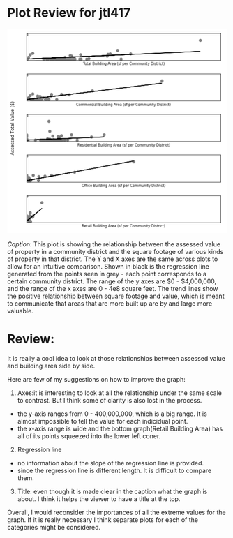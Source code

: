 # Plot Review for jtl417

![jtl417.png](https://raw.githubusercontent.com/td928/PUI2017_td928/master/HW9_td928/jtl417.png)

*Caption*: This plot is showing the relationship between the assessed value of property in a community district and the square footage of various kinds of property in that district. The Y and X axes are the same across plots to allow for an intuitive comparison. Shown in black is the regression line generated from the points seen in grey - each point corresponds to a certain community district. The range of the y axes are $0 - $4,000,000, and the range of the x axes are 0 - 4e8 square feet. The trend lines show the positive relationship between square footage and value, which is meant to communicate that areas that are more built up are by and large more valuable.

# Review:

It is really a cool idea to look at those relationships between assessed value and building area side by side.

Here are few of my suggestions on how to improve the graph:

1. Axes:it is interesting to look at all the relationship under the same scale to contrast. But I think some of clarity is also lost in the process.
* the y-axis ranges from 0 - 400,000,000, which is a big range. It is almost impossible to tell the value for each indicidual point. 
* the x-axis range is wide and the bottom graph(Retail Building Area) has all of its points squeezed into the lower left coner.

2. Regression line
* no information about the slope of the regression line is provided. 
* since the regression line is different length. It is difficult to compare them. 

3. Title: even though it is made clear in the caption what the graph is about. I think it helps the viewer to have a title at the top.

Overall, I would reconsider the importances of all the extreme values for the graph. If it is really necessary I think separate plots for each of the categories might be considered. 
